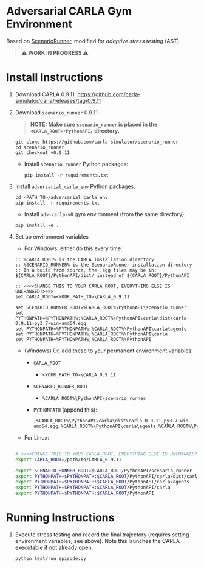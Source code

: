 Adversarial CARLA Gym Environment
========================
Based on [ScenarioRunner](https://github.com/carla-simulator/scenario_runner), modified for _adaptive stress testing_ (AST).

> **⚠ WORK IN PROGRESS ⚠**

Install Instructions
========================
1. Download CARLA 0.9.11: https://github.com/carla-simulator/carla/releases/tag/0.9.11

1. Download `scenario_runner` 0.9.11
    > **NOTE: Make sure `scenario_runner` is placed in the `<CARLA_ROOT>/PythonAPI/` directory.**
    ```
    git clone https://github.com/carla-simulator/scenario_runner
    cd scenario_runner
    git checkout v0.9.11
    ```

    - Install `scenario_runner` Python packages:
        ```
        pip install -r requirements.txt
        ```

1. Install `adversarial_carla_env` Python packages:
    ```
    cd <PATH_TO>/adversarial_carla_env
    pip install -r requirements.txt
     ```

     - Install `adv-carla-v0` gym environment (from the same directory):
    ```
    pip install -e .
    ```

1. Set up environment variables
    - For Windows, either do this every time:
    ```batch
    :: %CARLA_ROOT% is the CARLA installation directory
    :: %SCENARIO_RUNNER% is the ScenarioRunner installation directory
    :: In a build from source, the .egg files may be in: ${CARLA_ROOT}/PythonAPI/dist/ instead of ${CARLA_ROOT}/PythonAPI

    :: <<<<CHANGE THIS TO YOUR CARLA_ROOT, EVERYTHING ELSE IS UNCHANGED!>>>>
    set CARLA_ROOT=<YOUR_PATH_TO>\CARLA_0.9.11

    set SCENARIO_RUNNER_ROOT=%CARLA_ROOT%\PythonAPI\scenario_runner
    set PYTHONPATH=%PYTHONPATH%;%CARLA_ROOT%\PythonAPI\carla\dist\carla-0.9.11-py3.7-win-amd64.egg
    set PYTHONPATH=%PYTHONPATH%;%CARLA_ROOT%\PythonAPI\carla\agents
    set PYTHONPATH=%PYTHONPATH%;%CARLA_ROOT%\PythonAPI\carla
    set PYTHONPATH=%PYTHONPATH%;%CARLA_ROOT%\PythonAPI

    ```

    - (Windows) Or, add these to your permanent environment variables:
        - `CARLA_ROOT`

            - `<YOUR_PATH_TO>\CARLA_0.9.11`
        - `SCENARIO_RUNNER_ROOT`

            - `%CARLA_ROOT%\PythonAPI\scenario_runner`
        - `PYTHONPATH` (append this):
        
            ```batch
            ;%CARLA_ROOT%\PythonAPI\carla\dist\carla-0.9.11-py3.7-win-amd64.egg;%CARLA_ROOT%\PythonAPI\carla\agents;%CARLA_ROOT%\PythonAPI\carla;%CARLA_ROOT%\PythonAPI
            ```

    - For Linux:
    ```bash

    # <<<<CHANGE THIS TO YOUR CARLA_ROOT, EVERYTHING ELSE IS UNCHANGED!>>>>
    export CARLA_ROOT=/path/to/CARLA_0.9.11

    export SCENARIO_RUNNER_ROOT=$CARLA_ROOT/PythonAPI/scenario_runner
    export PYTHONPATH=$PYTHONPATH:$CARLA_ROOT/PythonAPI/carla/dist/carla-0.9.11-py3.7-linux-x86_64.egg
    export PYTHONPATH=$PYTHONPATH:$CARLA_ROOT/PythonAPI/carla/agents
    export PYTHONPATH=$PYTHONPATH:$CARLA_ROOT/PythonAPI/carla
    export PYTHONPATH=$PYTHONPATH:$CARLA_ROOT/PythonAPI
    ```



Running Instructions
========================

1. Execute stress testing and record the final trajectory (requires setting environment variables, see above). Note this launches the CARLA executable if not already open.
    ```
    python test/run_episode.py
    ```
